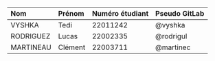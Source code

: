 | Nom       | Prénom  | Numéro étudiant | Pseudo GitLab |
|:----------|:--------|:----------------|:--------------|
| VYSHKA    | Tedi    | 22011242        | @vyshka       |
| RODRIGUEZ | Lucas   | 22002335        | @rodrigul     |
| MARTINEAU | Clément | 22003711        | @martinec     |